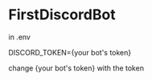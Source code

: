 # FirstDiscordBot

in .env

DISCORD_TOKEN={your bot's token}

change {your bot's token} with the token
